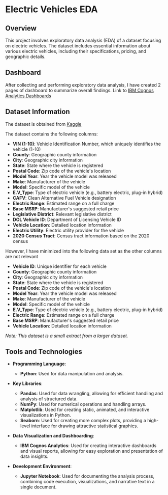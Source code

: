 # Electric Vehicles EDA

## Overview

This project involves exploratory data analysis (EDA) of a dataset focusing on electric vehicles. The dataset includes essential information about various electric vehicles, including their specifications, pricing, and geographic details.

## Dashboard

After collecting and performing exploratory data analysis, I have created 2 pages of dashboard to summarize overall findings. Link to [IBM Cognos Analytics Dashboards](https://us1.ca.analytics.ibm.com/bi/?perspective=dashboard&pathRef=.my_folders%2FEDA%2BDashboard&action=view&mode=dashboard&subView=model0000019267a9966c_00000002)

## Dataset Information

The dataset is obtained from [Kaggle](https://www.kaggle.com/datasets/ironwolf404/electric-vehicle-population-in-usa)

The dataset contains the following columns:

- **VIN (1-10)**: Vehicle Identification Number, which uniquely identifies the vehicle (1-10)
- **County**: Geographic county information
- **City**: Geographic city information
- **State**: State where the vehicle is registered
- **Postal Code**: Zip code of the vehicle's location
- **Model Year**: Year the vehicle model was released
- **Make**: Manufacturer of the vehicle
- **Model**: Specific model of the vehicle
- **E.V_Type**: Type of electric vehicle (e.g., battery electric, plug-in hybrid)
- **CAFV**: Clean Alternative Fuel Vehicle designation
- **Electric Range**: Estimated range on a full charge
- **Base MSRP**: Manufacturer's suggested retail price
- **Legislative District**: Relevant legislative district
- **DOL Vehicle ID**: Department of Licensing Vehicle ID
- **Vehicle Location**: Detailed location information
- **Electric Utility**: Electric utility provider for the vehicle
- **2020 Census Tract**: Census tract information based on the 2020 census

However, I have minimized into the following data set as the other columns are not relevant
- **Vehicle ID**: Unique identifier for each vehicle
- **County**: Geographic county information
- **City**: Geographic city information
- **State**: State where the vehicle is registered
- **Postal Code**: Zip code of the vehicle's location
- **Model Year**: Year the vehicle model was released
- **Make**: Manufacturer of the vehicle
- **Model**: Specific model of the vehicle
- **E.V_Type**: Type of electric vehicle (e.g., battery electric, plug-in hybrid)
- **Electric Range**: Estimated range on a full charge
- **Base MSRP**: Manufacturer's suggested retail price
- **Vehicle Location**: Detailed location information

*Note: This dataset is a small extract from a larger dataset.*

## Tools and Technologies

- **Programming Language**: 
  - **Python**: Used for data manipulation and analysis.

- **Key Libraries**:
  - **Pandas**: Used for data wrangling, allowing for efficient handling and analysis of structured data.
  - **NumPy**: Used for numerical operations and handling arrays.
  - **Matplotlib**: Used for creating static, animated, and interactive visualizations in Python.
  - **Seaborn**: Used for creating more complex plots, providing a high-level interface for drawing attractive statistical graphics.

- **Data Visualization and Dashboarding**:
  - **IBM Cognos Analytics**: Used for creating interactive dashboards and visual reports, allowing for easy exploration and presentation of data insights.

- **Development Environment**:
  - **Jupyter Notebook**: Used for documenting the analysis process, combining code execution, visualizations, and narrative text in a single document.
